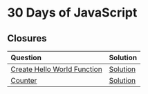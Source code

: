 # 30 Days of JavaScript

## Closures

| Question                                                                                  | Solution                                                                           |
| :---------------------------------------------------------------------------------------- | :--------------------------------------------------------------------------------- |
| [Create Hello World Function](https://leetcode.com/problems/create-hello-world-function/) | [Solution](../30%20Days%20of%20JS/Closures/1.Create%20Hello%20World%20Function.js) |
| [Counter](https://leetcode.com/problems/counter/)                                         | [Solution](../30%20Days%20of%20JS/Closures/2.Counter.js)                           |
